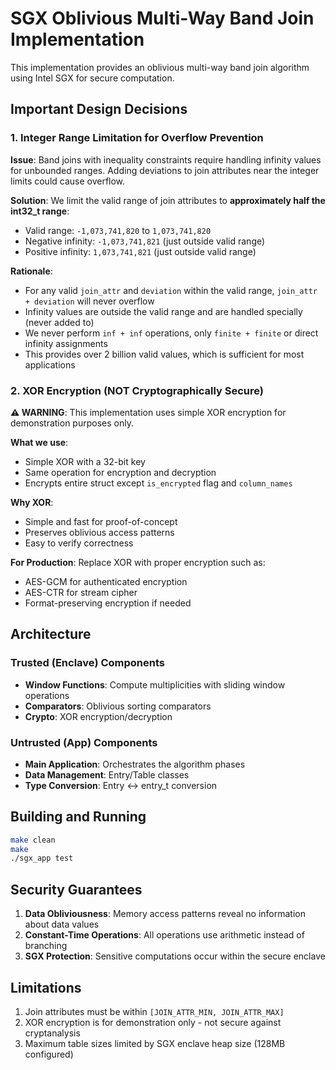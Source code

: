 # SGX Oblivious Multi-Way Band Join Implementation

This implementation provides an oblivious multi-way band join algorithm using Intel SGX for secure computation.

## Important Design Decisions

### 1. Integer Range Limitation for Overflow Prevention

**Issue**: Band joins with inequality constraints require handling infinity values for unbounded ranges. Adding deviations to join attributes near the integer limits could cause overflow.

**Solution**: We limit the valid range of join attributes to **approximately half the int32_t range**:
- Valid range: `-1,073,741,820` to `1,073,741,820`
- Negative infinity: `-1,073,741,821` (just outside valid range)
- Positive infinity: `1,073,741,821` (just outside valid range)

**Rationale**: 
- For any valid `join_attr` and `deviation` within the valid range, `join_attr + deviation` will never overflow
- Infinity values are outside the valid range and are handled specially (never added to)
- We never perform `inf + inf` operations, only `finite + finite` or direct infinity assignments
- This provides over 2 billion valid values, which is sufficient for most applications

### 2. XOR Encryption (NOT Cryptographically Secure)

**⚠️ WARNING**: This implementation uses simple XOR encryption for demonstration purposes only.

**What we use**: 
- Simple XOR with a 32-bit key
- Same operation for encryption and decryption
- Encrypts entire struct except `is_encrypted` flag and `column_names`

**Why XOR**:
- Simple and fast for proof-of-concept
- Preserves oblivious access patterns
- Easy to verify correctness

**For Production**: Replace XOR with proper encryption such as:
- AES-GCM for authenticated encryption
- AES-CTR for stream cipher
- Format-preserving encryption if needed

## Architecture

### Trusted (Enclave) Components
- **Window Functions**: Compute multiplicities with sliding window operations
- **Comparators**: Oblivious sorting comparators
- **Crypto**: XOR encryption/decryption

### Untrusted (App) Components
- **Main Application**: Orchestrates the algorithm phases
- **Data Management**: Entry/Table classes
- **Type Conversion**: Entry ↔ entry_t conversion

## Building and Running

```bash
make clean
make
./sgx_app test
```

## Security Guarantees

1. **Data Obliviousness**: Memory access patterns reveal no information about data values
2. **Constant-Time Operations**: All operations use arithmetic instead of branching
3. **SGX Protection**: Sensitive computations occur within the secure enclave

## Limitations

1. Join attributes must be within `[JOIN_ATTR_MIN, JOIN_ATTR_MAX]`
2. XOR encryption is for demonstration only - not secure against cryptanalysis
3. Maximum table sizes limited by SGX enclave heap size (128MB configured)